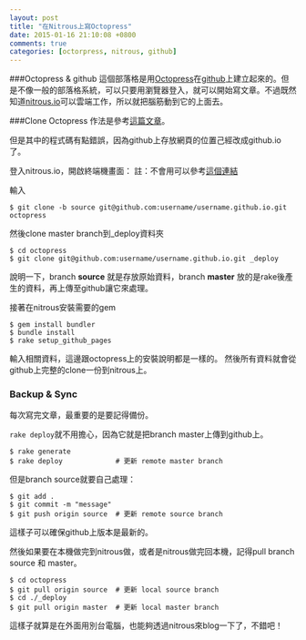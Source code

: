 ```yaml
---
layout: post
title: "在Nitrous上寫Octopress"
date: 2015-01-16 21:10:08 +0800
comments: true
categories: [octorpress, nitrous, github]
---
```



###Octopress & github
這個部落格是用[Octopress][]在[github][]上建立起來的。但是不像一般的部落格系統，可以只要用瀏覽器登入，就可以開始寫文章。不過既然知道[nitrous.io][]可以雲端工作，所以就把腦筋動到它的上面去。

[Octopress]: octopress.rog
[github]: github.com
[nitrous.io]: nitrous.io

###Clone Octopress
作法是參考[這篇文章](http://blog.zerosharp.com/clone-your-octopress-to-blog-from-two-places/)。

但是其中的程式碼有點錯誤，因為github上存放網頁的位置己經改成github.io了。

<!--more-->

登入nitrous.io，開啟終端機畫面：
註：不會用可以參考[這個連結](http://www.tomohung.com/blog/2015/01/11/nitroukai-fa-huan-jing/)

輸入
```
$ git clone -b source git@github.com:username/username.github.io.git octopress
```
 
然後clone master branch到_deploy資料夾

```
$ cd octopress
$ git clone git@github.com:username/username.github.io.git _deploy 
```

說明一下，branch **source** 就是存放原始資料，branch **master** 放的是rake後產生的資料，再上傳至github讓它來處理。

接著在nitrous安裝需要的gem
```
$ gem install bundler
$ bundle install
$ rake setup_github_pages
```
輸入相關資料，這邊跟octopress上的安裝說明都是一樣的。
然後所有資料就會從github上完整的clone一份到nitrous上。

### Backup & Sync

每次寫完文章，最重要的是要記得備份。

`rake deploy`就不用擔心，因為它就是把branch master上傳到github上。
```
$ rake generate
$ rake deploy             # 更新 remote master branch
```

但是branch source就要自己處理：
```
$ git add .
$ git commit -m "message" 
$ git push origin source  # 更新 remote source branch 
```
這樣子可以確保github上版本是最新的。

然後如果要在本機做完到nitrous做，或者是nitrous做完回本機，記得pull branch source 和 master。

```
$ cd octopress
$ git pull origin source  # 更新 local source branch
$ cd ./_deploy
$ git pull origin master  # 更新 local master branch
```

這樣子就算是在外面用別台電腦，也能夠透過nitrous來blog一下了，不錯吧！